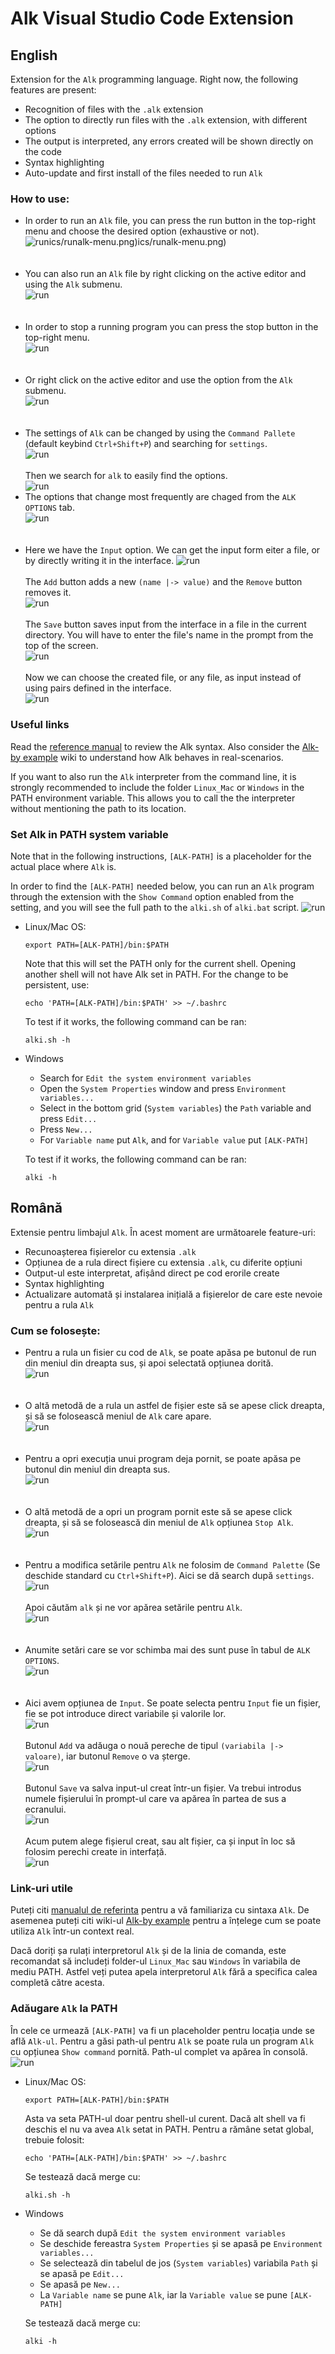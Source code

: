# Alk Visual Studio Code Extension

## English

Extension for the `Alk` programming language. Right now, the following features are present:
  * Recognition of files with the `.alk` extension
  * The option to directly run files with the `.alk` extension, with different options
  * The output is interpreted, any errors created will be shown directly on the code
  * Syntax highlighting
  * Auto-update and first install of the files needed to run `Alk`

### How to use:
  * In order to run an `Alk` file, you can press the run button in the top-right menu and choose the desired option (exhaustive or not).</br>
  ![run](/media/pics/runalk-menu.png)ics/runalk-menu.png)ics/runalk-menu.png)
  </br></br></br>
  * You can also run an `Alk` file by right clicking on the active editor and using the `Alk` submenu.<br>
  ![run](/media/pics/runalk-click.png)
  </br></br></br>
  * In order to stop a running program you can press the stop button in the top-right menu.<br>
  ![run](/media/pics/stop.png)
  </br></br></br>
  * Or right click on the active editor and use the option from the `Alk` submenu.<br>
  ![run](/media/pics/stop-click.png)
  </br></br></br>
  * The settings of `Alk` can be changed by using the `Command Pallete` (default keybind `Ctrl+Shift+P`) and searching for `settings`. </br>
  ![run](/media/pics/settings.png)
  </br></br> Then we search for `alk` to easily find the options.</br>
  ![run](/media/pics/alk-settings.png)
  * The options that change most frequently are chaged from the `ALK OPTIONS` tab.</br>
  ![run](/media/pics/alk-opt.png)
  </br></br></br>
  * Here we have the `Input` option. We can get the input form eiter a file, or by directly writing it in the interface.
  ![run](/media/pics/input.png)
  </br></br> The `Add` button adds a new `(name |-> value)` and the `Remove` button removes it.<br>
  ![run](/media/pics/input-act.png)
  </br></br> The `Save` button saves input from the interface in a file in the current directory. You will have to enter the file's name in the prompt from the top of the screen.</br>
  ![run](/media/pics/save-input.png)
  </br></br>Now we can choose the created file, or any file, as input instead of using pairs defined in the interface.</br>
  ![run](/media/pics/input-file.png)

  ### Useful links
  Read the [reference manual](https://github.com/alk-language/java-semantics/wiki/Reference-Manual) to review the Alk syntax.
  Also consider the [Alk-by example](https://github.com/alk-language/java-semantics/wiki/Alk-by-examples) wiki to understand how Alk behaves in real-scenarios.

  If you want to also run the `Alk` interpreter from the command line, it is strongly recommended to include the folder `Linux_Mac` or `Windows` in the PATH environment variable. 
  This allows you to call the the interpreter without mentioning the path to its location.
  
  ### Set Alk in PATH system variable
  Note that in the following instructions, ```[ALK-PATH]``` is a placeholder for the actual place where `Alk` is.

  In order to find the ```[ALK-PATH]``` needed below, you can run an `Alk` program through the extension with the `Show Command` option enabled from the setting, and you will see the full path to the `alki.sh` of `alki.bat` script.
  ![run](/media/pics/alk-line.png)
* Linux/Mac OS:
  ```
  export PATH=[ALK-PATH]/bin:$PATH
  ```
  Note that this will set the PATH only for the current shell. Opening another shell will not have Alk set in PATH. For the change to be persistent, use:
  ```
  echo 'PATH=[ALK-PATH]/bin:$PATH' >> ~/.bashrc
  ```
  To test if it works, the following command can be ran:
  ```
  alki.sh -h
  ```
* Windows
  * Search for ```Edit the system environment variables```
  * Open the ```System Properties``` window and press ```Environment variables...```
  * Select in the bottom grid (```System variables```) the ```Path``` variable and press ```Edit...```
  * Press ```New...```
  * For `Variable name` put `Alk`, and for `Variable value` put ```[ALK-PATH]```
  
  To test if it works, the following command can be ran:
  ```
  alki -h
  ```

## Română

Extensie pentru limbajul `Alk`. În acest moment are următoarele feature-uri:
  * Recunoașterea fișierelor cu extensia `.alk`
  * Opțiunea de a rula direct fișiere cu extensia `.alk`, cu diferite opțiuni
  * Output-ul este interpretat, afișând direct pe cod erorile create
  * Syntax highlighting
  * Actualizare automată și instalarea inițială a fișierelor de care este nevoie pentru a rula `Alk`

### Cum se folosește:
  * Pentru a rula un fisier cu cod de `Alk`, se poate apăsa pe butonul de run din meniul din dreapta sus, și apoi selectată opțiunea dorită.</br>
  ![run](/media/pics/runalk-menu.png)
  </br></br></br>
  * O altă metodă de a rula un astfel de fișier este să se apese click dreapta, și
  să se folosească meniul de `Alk` care apare.</br>
  ![run](/media/pics/runalk-click.png)
  </br></br></br>
  * Pentru a opri execuția unui program deja pornit, se poate apăsa pe butonul din meniul din dreapta sus.</br>
  ![run](/media/pics/stop.png)
  </br></br></br>
  * O altă metodă de a opri un program pornit este să se apese click dreapta, și
  să se folosească din meniul de `Alk` opțiunea `Stop Alk`.</br>
  ![run](/media/pics/stop-click.png)
  </br></br></br>
  * Pentru a modifica setările pentru `Alk` ne folosim de `Command Palette` (Se deschide standard cu `Ctrl+Shift+P`). Aici se dă search după `settings`.</br>
  ![run](/media/pics/settings.png)
  </br></br>Apoi căutăm `alk` și ne vor apărea setările pentru `Alk`.</br>
  ![run](/media/pics/alk-settings.png)
  </br></br></br>
  * Anumite setări care se vor schimba mai des sunt puse în 
  tabul de `ALK OPTIONS`.</br>
  ![run](/media/pics/alk-opt.png)
  </br></br></br>
  * Aici avem opțiunea de `Input`. Se poate selecta pentru `Input` fie un fișier, 
  fie se pot introduce direct variabile și valorile lor.</br>
  ![run](/media/pics/input.png)
  </br></br>Butonul `Add` va adăuga o nouă pereche de tipul `(variabila |-> valoare)`, iar butonul `Remove` o va șterge.</br>
  ![run](/media/pics/input-act.png)
  </br></br>Butonul `Save` va salva input-ul creat într-un fișier. Va trebui introdus numele fișierului în prompt-ul care va apărea în partea de sus a ecranului.</br>
  ![run](/media/pics/save-input.png)
  </br></br>Acum putem alege fișierul creat, sau alt fișier, ca și input în loc să folosim perechi create in interfață.</br>
  ![run](/media/pics/input-file.png)

  ### Link-uri utile
  Puteți citi [manualul de referinta](https://github.com/alk-language/java-semantics/wiki/Reference-Manual) pentru a vă familiariza cu sintaxa `Alk`.
  De asemenea puteți citi wiki-ul [Alk-by example](https://github.com/alk-language/java-semantics/wiki/Alk-by-examples) pentru a înțelege cum se poate utiliza `Alk` într-un context real.

  Dacă doriți șa rulați interpretorul `Alk` și de la linia de comanda, este recomandat să includeți folder-ul `Linux_Mac` sau `Windows` în variabila de mediu PATH. 
  Astfel veți putea apela interpretorul `Alk` fără a specifica calea completă către acesta.

### Adăugare `Alk` la PATH
În cele ce urmează ```[ALK-PATH]``` va fi un placeholder pentru locația unde se află `Alk-ul`. Pentru a găsi path-ul pentru `Alk` se poate rula un program `Alk` cu opțiunea `Show command` pornită. Path-ul complet va apărea în consolă.
![run](/media/pics/alk-line.png)
* Linux/Mac OS:
  ```
  export PATH=[ALK-PATH]/bin:$PATH
  ```
  Asta va seta PATH-ul doar pentru shell-ul curent. Dacă alt shell va fi deschis el nu va avea `Alk` setat in PATH. Pentru a rămâne setat global, trebuie folosit:
  ```
  echo 'PATH=[ALK-PATH]/bin:$PATH' >> ~/.bashrc
  ```
  
  Se testează dacă merge cu:
  ```
  alki.sh -h
  ```
  
* Windows
  * Se dă search după ```Edit the system environment variables```
  * Se deschide fereastra ```System Properties``` și se apasă pe ```Environment variables...```
  * Se selectează din tabelul de jos (```System variables```) variabila ```Path``` și se apasă pe ```Edit...```
  * Se apasă pe ```New...``` 
  * La `Variable name` se pune `Alk`, iar la `Variable value` se pune ```[ALK-PATH]```

  Se testează dacă merge cu:
  ```
  alki -h
  ```